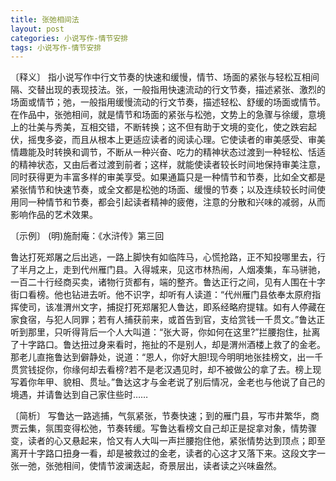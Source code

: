 ```yaml
---
title: 张弛相间法
layout: post
categories: 小说写作-情节安排
tags: 小说写作-情节安排
---
```


〔释义〕 指小说写作中行文节奏的快速和缓慢，情节、场面的紧张与轻松互相间隔、交替出现的表现技法。张，一般指用快速流动的行文节奏，描述紧张、激烈的场面或情节；弛，一般指用缓慢流动的行文节奏，描述轻松、舒缓的场面或情节。在作品中，张弛相间，就是情节和场面的紧张与松弛，文势上的急骤与徐缓，意境上的壮美与秀美，互相交错，不断转换；这不但有助于文境的变化，使之跌宕起伏，摇曳多姿，而且从根本上更适应读者的阅读心理。它使读者的审美感受、审美情趣能及时转换和调节，不断从一种兴奋、吃力的精神状态过渡到一种轻松、恬适的精神状态，又由后者过渡到前者；这样，就能使读者较长时间地保持审美注意，同时获得更为丰富多样的审美享受。如果通篇只是一种情节和节奏，比如全文都是紧张情节和快速节奏，或全文都是松弛的场面、缓慢的节奏；以及连续较长时间使用同一种情节和节奏，都会引起读者精神的疲倦，注意的分散和兴味的减弱，从而影响作品的艺术效果。

〔示例〕 (明)施耐庵：《水浒传》第三回

鲁达打死郑屠之后出逃，一路上脚快有如临阵马，心慌抢路，正不知投哪里去，行了半月之上，走到代州雁门县。入得城来，见这市林热闹，人烟凑集，车马骈驰，一百二十行经商买卖，诸物行货都有，端的整齐。鲁达正行之间，见有人围在十字街口看榜。他也钻进去听。他不识字，却听有人读道：“代州雁门县依奉太原府指挥使司，该准渭州文字，捕捉打死郑屠犯人鲁达，即系经略府提辖。如有人停藏在家食宿，与犯人同罪；若有人捕获前来，或首告到官，支给赏钱一千贯文。”鲁达正听到那里，只听得背后一个人大叫道：“张大哥，你如何在这里?”拦腰抱住，扯离了十字路口。鲁达扭过身来看时，拖扯的不是别人，却是渭州酒楼上救了的金老。那老儿直拖鲁达到僻静处，说道：“恩人，你好大胆!现今明明地张挂榜文，出一千贯赏钱捉你，你缘何却去看榜?若不是老汉遇见时，却不被做公的拿了去。榜上现写着你年甲、貌相、贯址。”鲁达这才与金老说了别后情况，金老也与他说了自己的境遇，并请鲁达到自己家住些时……

〔简析〕 写鲁达一路逃捕，气氛紧张，节奏快速；到的雁门县，写市井繁华，商贾云集，氛围变得松弛，节奏转缓。写鲁达看榜文自己却正是捉拿对象，情势骤变，读者的心又悬起来，恰又有人大叫一声拦腰抱住他，紧张情势达到顶点；即至离开十字路口扭身一看，却是被救过的金老，读者的心这才又落下来。这段文字一张一弛，张弛相间，使情节波澜迭起，奇景层出，读者读之兴味盎然。 